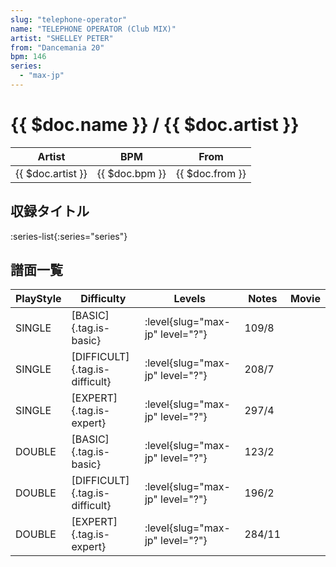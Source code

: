 ```yaml
---
slug: "telephone-operator"
name: "TELEPHONE OPERATOR (Club MIX)"
artist: "SHELLEY PETER"
from: "Dancemania 20"
bpm: 146
series:
  - "max-jp"
---
```


# {{ $doc.name }} / {{ $doc.artist }}

|Artist|BPM|From|
|------|---|----|
|{{ $doc.artist }}|{{ $doc.bpm }}|{{ $doc.from }}|

## 収録タイトル

:series-list{:series="series"}

## 譜面一覧

|PlayStyle|Difficulty|Levels|Notes|Movie|
|---------|----------|------|-----|-----|
|SINGLE|[BASIC]{.tag.is-basic}|<div class="field is-grouped is-grouped-multiline">:level{slug="max-jp" level="?"}</div>|109/8||
|SINGLE|[DIFFICULT]{.tag.is-difficult}|<div class="field is-grouped is-grouped-multiline">:level{slug="max-jp" level="?"}</div>|208/7||
|SINGLE|[EXPERT]{.tag.is-expert}|<div class="field is-grouped is-grouped-multiline">:level{slug="max-jp" level="?"}</div>|297/4||
|DOUBLE|[BASIC]{.tag.is-basic}|<div class="field is-grouped is-grouped-multiline">:level{slug="max-jp" level="?"}</div>|123/2||
|DOUBLE|[DIFFICULT]{.tag.is-difficult}|<div class="field is-grouped is-grouped-multiline">:level{slug="max-jp" level="?"}</div>|196/2||
|DOUBLE|[EXPERT]{.tag.is-expert}|<div class="field is-grouped is-grouped-multiline">:level{slug="max-jp" level="?"}</div>|284/11||
